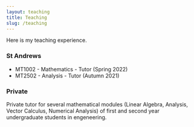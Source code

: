 ```yaml
---
layout: teaching
title: Teaching
slug: /teaching
---
```


Here is my teaching experience.

<h3> St Andrews </h3>

- MT1002 - Mathematics - Tutor (Spring 2022)
- MT2502 - Analysis - Tutor (Autumn 2021)

<h3> Private </h3>

Private tutor for several mathematical modules (Linear Algebra, Analysis, Vector Calculus, Numerical Analysis) of first and second year undergraduate students in engeneering.

<br />
<br />
